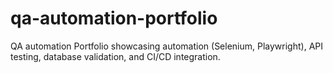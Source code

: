 # qa-automation-portfolio
QA automation Portfolio showcasing automation (Selenium, Playwright), API testing, database validation, and CI/CD integration.
